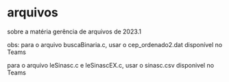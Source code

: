 # arquivos
sobre a matéria gerência de arquivos de 2023.1

obs: para o arquivo buscaBinaria.c, usar o cep_ordenado2.dat disponível no Teams

para o arquivo leSinasc.c e leSinascEX.c, usar o sinasc.csv disponivel no Teams
